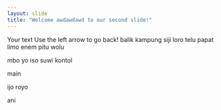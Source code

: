 ```yaml
---
layout: slide
title: "Welcome awdawdawd to our second slide!"
---
```

Your text
Use the left arrow to go back! balik kampung siji loro telu papat limo enem pitu wolu

mbo yo iso suwi kontol


main

ijo royo

ani